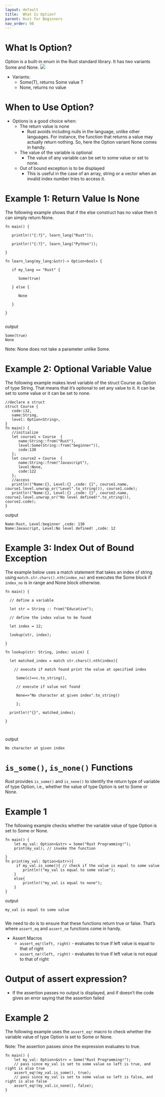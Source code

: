 ```yaml
---
layout: default
title:  What Is Option? 
parent: Rust for Beginners
nav_order: 98
---
```


# What Is Option? 

Option is a built-in enum in the Rust standard library. It has two variants Some and None.
![](https://raw.githubusercontent.com/sangam14/RustLabs/master/img/enum-option.png)

- Variants:
  - Some(T), returns Some value T
  - None, returns no value

# When to Use Option? 

- Options is a good choice when:
    - The return value is none
        - Rust avoids including nulls in the language, unlike other languages. For instance, the function that returns a value may actually return nothing. So, here the Option variant None comes in handy.
    - The value of the variable is optional
        - The value of any variable can be set to some value or set to none.
    - Out of bound exception is to be displayed
        - This is useful in the case of an array, string or a vector when an invalid index number tries to access it.
    
    
    
# Example 1: Return Value Is None 

The following example shows that if the else construct has no value then it can simply return None.

```
fn main() {

   println!("{:?}", learn_lang("Rust"));

   println!("{:?}", learn_lang("Python"));

}

fn learn_lang(my_lang:&str)-> Option<bool> {

   if my_lang == "Rust" {

      Some(true)

   } else {

      None

   }

}


```

output 

```
Some(true)
None

```
 Note: None does not take a parameter unlike Some.
 
 
# Example 2: Optional Variable Value 

The following example makes level variable of the struct Course as Option of type String. That means that it’s optional
to set any value to it. It can be set to some value or it can be set to none.

```
//declare a struct
struct Course {
   code:i32,
   name:String,
   level: Option<String>, 
}
fn main() {
   //initialize
   let course1 = Course  {
      name:String::from("Rust"),
      level:Some(String::from("beginner")),
      code:130
   };
   let course2 = Course  {
      name:String::from("Javascript"),
      level:None,
      code:122
   };
   //access
   println!("Name:{}, Level:{} ,code: {}", course1.name, course1.level.unwrap_or("Level".to_string()), course1.code);
   println!("Name:{}, Level:{} ,code: {}", course2.name, course2.level.unwrap_or("No level defined!".to_string()), course2.code);
}

```

output 

```
Name:Rust, Level:beginner ,code: 130
Name:Javascript, Level:No level defined! ,code: 12

```

# Example 3: Index Out of Bound Exception #

The example below uses a match statement that takes an index of string
using `match.str.chars().nth(index_no)` and executes the Some block if `index_no` is in range and None block otherwise.


```
fn main() {

  // define a variable

  let str = String :: from("Educative");

  // define the index value to be found

  let index = 12;

  lookup(str, index);

}

fn lookup(str: String, index: usize) {

  let matched_index = match str.chars().nth(index){

    // execute if match found print the value at specified index 

     Some(c)=>c.to_string(),

     // execute if value not found

     None=>"No character at given index".to_string()

     };  

  println!("{}", matched_index);

}



```
output 

```
No character at given index

```

# `is_some()`, `is_none()` Functions 

Rust provides `is_some()` and `is_none()` to identify the return type of variable of type Option, i.e., whether the value of type Option is set to Some or None.


# Example 1 
The following example checks whether the variable value of type Option is set to Some or None.


```
fn main() {
    let my_val: Option<&str> = Some("Rust Programming!");
    print(my_val); // invoke the function
   
}
fn print(my_val: Option<&str>){
     if my_val.is_some(){ // check if the value is equal to some value
        println!("my_val is equal to some value");
    }
    else{
        println!("my_val is equal to none");
    }
}

```
output 

```
my_val is equal to some value


```

We need to do is to ensure that these functions return true or false. That’s where `assert_eq` and `assert_ne` functions come in handy.

- Assert Macros
    - `assert_eq!(left, right)` - evaluates to true if left value is equal to that of right
    - `assert_ne!(left, right)` - evaluates to true if left value is not equal to that of right
    
# Output of assert expression?
 - If the assertion passes no output is displayed, and if doesn’t the code gives an error saying that the assertion failed
 
# Example 2 

The following example uses the `assert_eq!` macro to check whether the variable value of type Option is set to Some or None.

Note: The assertion passes since the expression evaluates to true.

```
fn main() {
    let my_val: Option<&str> = Some("Rust Programming!");
    // pass since my_val is set to some value so left is true, and right is also true
    assert_eq!(my_val.is_some(), true); 
    // pass since my_val is set to some value so left is false, and right is also false
    assert_eq!(my_val.is_none(), false);
}

```







